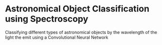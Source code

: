 # Astronomical Object Classification using Spectroscopy
Classifying different types of astronomical objects by the wavelength of the light the emit using a Convolutional Neural Network
